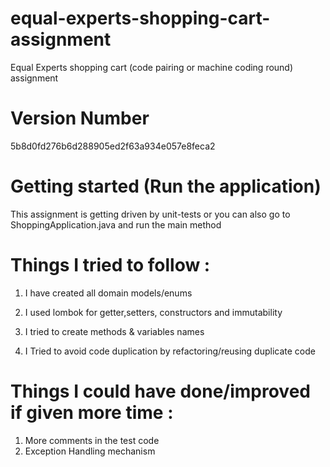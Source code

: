 # equal-experts-shopping-cart-assignment
Equal Experts shopping cart (code pairing or machine coding round) assignment

# Version Number
5b8d0fd276b6d288905ed2f63a934e057e8feca2

# Getting started (Run the application)
This assignment is getting driven by unit-tests or you can also go to ShoppingApplication.java and run the main method


# Things I tried to follow :
1. I have created all domain models/enums 

2. I used lombok for getter,setters, constructors and immutability

3. I tried to create  methods & variables names 

4. I Tried to avoid code duplication by refactoring/reusing duplicate code


# Things I could have done/improved if given more time :
1. More comments in the test code
2. Exception Handling mechanism